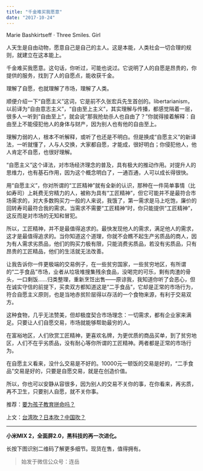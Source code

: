 ```yaml
---
title: "千金难买我愿意"
date: "2017-10-24"
---
```


Marie Bashkirtseff · Three Smiles. Girl

人天生是自由动物，愿意自己是自己的主人。这是本能，人类社会一切合理的规则，就建立在这本能上。

千金难买我愿意。这句话，你听过，可能也说过。它说明了人的自愿是昂贵的，你提供的服务，找到了人的自愿点，能收获千金。

理解了自愿，也就理解了市场，理解了人类。

顺便介绍一下“自愿主义”这词，它是前不久张宏兵先生首创的。libertarianism，以前译为“自由意志主义”，“自由至上主义”，其实理解与传播，都感觉隔着一层，很多人一听到“自由至上”，就会说“那我抢劫杀人也自由了？”你就得接着解释：自由至上不能侵犯他人的身体与财产，因为别人也有他的自由至上。

理解力弱的人，根本不听解释，或听了也还是不明白。但是换成“自愿主义”的新译法，一听就懂了，人与人交换，大家都自愿，才能成，很好明白；你侵犯他人，他人肯定不自愿，也很好理解。

“自愿主义”这个译法，对市场经济理念的普及，具有极大的推动作用。对提升人的思维力，也有基石作用，因为这个概念明白了，一通百通，人可以成长得很快。

用“自愿主义”，你对所谓的“工匠精神”就有全新的认识，那种在一件简单事情（比如寿司）上耗费无穷精力的人，被称为具有“工匠精神”，但它可能并不是最符合市场需求的，对大多数购买力一般的人来说，我饿了，第一需求是马上吃饱，廉价的回转寿司最符合我的需求。当需求不需要“工匠精神”时，你只能提供“工匠精神”，这反而是对市场的无知和冒犯。

所以，工匠精神，并不是最值得追求的。最快发现他人的需求，满足他人的需求，这才是最值得追求的。当你知道这个道理，你就不会瞧不起生产劣质品的商人，因为有人需求劣质品，他们的购买力极有限，只能消费劣质品，若没有劣质品，只有昂贵的工匠精品，他们的生活就无法改善。

让我告诉你一件更极端的交易例子，在一些贫穷国家，一些贫穷地区，有所谓的“二手食品”市场，业者从垃圾堆搜集残余食品，没喝完的可乐，剩有肉渣的骨头，一口剩饭……归类整理，重新烹饪出售——原谅我，我知道你听了会恶心，但在诚实守信的前提下，买卖双方都知道这是“二手食品”，它却是正常的市场行为，符合自愿主义原则，也是当地赤贫阶层得以存活的一个食物来源，有利于交易双方。

这种食物，几乎无法赞美，但却极度契合市场理念：一切需求，都有企业家来满足。只要让人们自愿交易，市场就能够帮助最穷的人。

在富裕地区，人们欣赏工匠精神，更喜欢名牌，为更优质的商品买单，到了贫穷地区，人们不在乎劣质品，没有耐心等你所谓的工匠精神。两者都是正常的市场行为。

在自愿主义看来，没什么交易是不好的。10000元一顿饭的交易是好的，“二手食品”交易是好的，只要是自愿交易，就是在创造价值。

所以，你也可以安静从容很多，因为别人的交易不关你的事，在你看来，再劣质，再不卫生，只要别人自愿，就不关你事。

推荐：[要为孩子教育拼命吗？](http://mp.weixin.qq.com/s?__biz=MjM5NDU0Mjk2MQ==&mid=2651623516&idx=1&sn=05e566f729f80a8037c12471d0787b7d&chksm=bd7e14428a099d543418c2324469048ef67314476af1adcca5c1c6c585333d8cc1df198fe045&scene=21#wechat_redirect)

上文：[台湾吹？日本吹？中国吹？](http://mp.weixin.qq.com/s?__biz=MjM5NDU0Mjk2MQ==&mid=2651623680&idx=1&sn=5d0febe14cedb1677aad654754d83b0a&chksm=bd7e151e8a099c08a6ea14fac958c0d4537dc014823af969302ecea4152221a7908a4134ca16&scene=21#wechat_redirect)

* * *

**小米MIX 2，全面屏2.0，黑科技的再一次进化。**

长按下图识别二维码了解更多细节。现货在售，值得拥有。

> 始发于微信公众号：连岳
